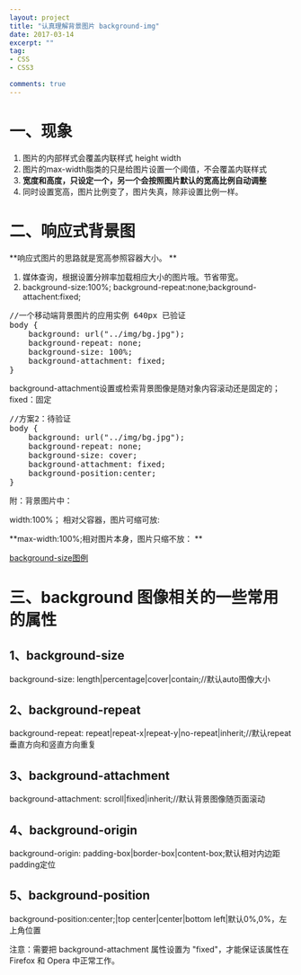 ```yaml
---
layout: project
title: "认真理解背景图片 background-img"
date: 2017-03-14
excerpt: ""
tag:
- CSS
- CSS3

comments: true
---
```


# 一、现象
1. 图片的内部样式会覆盖内联样式 height width
2. 图片的max-width脂类的只是给图片设置一个阈值，不会覆盖内联样式
3. **宽度和高度，只设定一个，另一个会按照图片默认的宽高比例自动调整**
4. 同时设置宽高，图片比例变了，图片失真，除非设置比例一样。

# 二、响应式背景图

**响应式图片的思路就是宽高参照容器大小。 **

1. 媒体查询，根据设置分辨率加载相应大小的图片哦。节省带宽。   
2. background-size:100%; background-repeat:none;background-attachent:fixed;

<pre>
//一个移动端背景图片的应用实例 640px 已验证
body {
    background: url("../img/bg.jpg");
	background-repeat: none;
	background-size: 100%;
    background-attachment: fixed;
}
</pre>
background-attachment设置或检索背景图像是随对象内容滚动还是固定的；
fixed：固定

<pre>
//方案2：待验证
body {
    background: url("../img/bg.jpg");
	background-repeat: none;
	background-size: cover;
    background-attachment: fixed;
	background-position:center;
}
</pre>

附：背景图片中：

width:100%； 相对父容器，图片可缩可放:  

**max-width:100%;相对图片本身，图片只缩不放： **

[background-size图例](http://www.w3school.com.cn/tiy/c.asp?f=css_background-size&p=7)


# 三、background 图像相关的一些常用的属性

## 1、background-size
background-size: length|percentage|cover|contain;//默认auto图像大小

## 2、background-repeat
background-repeat: repeat|repeat-x|repeat-y|no-repeat|inherit;//默认repeat垂直方向和竖直方向重复

## 3、background-attachment
background-attachment: scroll|fixed|inherit;//默认背景图像随页面滚动
## 4、background-origin
background-origin: padding-box|border-box|content-box;默认相对内边距padding定位
## 5、background-position
background-position:center;|top center|center|bottom left|默认0%,0%，左上角位置

注意：需要把 background-attachment 属性设置为 "fixed"，才能保证该属性在 Firefox 和 Opera 中正常工作。